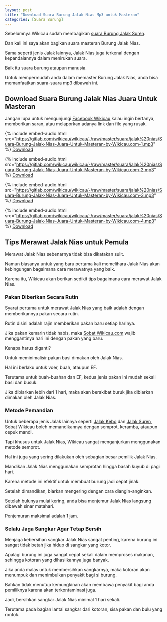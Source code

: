 ```yaml
---
layout: post
title: "Download Suara Burung Jalak Nias Mp3 untuk Masteran"
categories: [Suara Burung]
---
```


Sebelumnya Wikicau sudah membagikan [suara Burung Jalak Suren](https://wikicau.com/suara-burung-jalak-suren/).

Dan kali ini saya akan bagikan suara masteran Burung Jalak Nias.

Sama seperti jenis Jalak lainnya, Jalak Nias juga terkenal dengan kepandaiannya dalam menirukan suara.

Baik itu suara burung ataupun manusia.

Untuk mempermudah anda dalam memaster Burung Jalak Nias, anda bisa memanfaatkan suara-suara mp3 dibawah ini.

## Download Suara Burung Jalak Nias Juara Untuk Masteran

Jangan lupa untuk mengunjungi [Facebook Wikicau](https://facebook.com/wikicau) kalau ingin bertanya, memberikan saran, atau melaporkan adanya link dan file yang rusak.

{% include embed-audio.html src="https://gitlab.com/wikicau/wikicau/-/raw/master/suara/jalak%20nias/Suara-Burung-Jalak-Nias-Juara-Untuk-Masteran-by-Wikicau.com-1.mp3" %}
[Download](https://bit.ly/2L6YSd4)

{% include embed-audio.html src="https://gitlab.com/wikicau/wikicau/-/raw/master/suara/jalak%20nias/Suara-Burung-Jalak-Nias-Juara-Untuk-Masteran-by-Wikicau.com-2.mp3" %}
[Download](https://bit.ly/2Y0WtnL)

{% include embed-audio.html src="https://gitlab.com/wikicau/wikicau/-/raw/master/suara/jalak%20nias/Suara-Burung-Jalak-Nias-Juara-Untuk-Masteran-by-Wikicau.com-3.mp3" %}
[Download](https://bit.ly/2ZDQtSA)

{% include embed-audio.html src="https://gitlab.com/wikicau/wikicau/-/raw/master/suara/jalak%20nias/Suara-Burung-Jalak-Nias-Juara-Untuk-Masteran-by-Wikicau.com-4.mp3" %}
[Download](https://bit.ly/2XuAvwx)

## Tips Merawat Jalak Nias untuk Pemula

Merawat Jalak Nias sebenarnya tidak bisa dikatakan sulit.

Namun biasanya untuk yang baru pertama kali memelihara Jalak Nias akan kebingungan bagaimana cara merawatnya yang baik.

Karena itu, Wikicau akan berikan sedikit tips bagaimana cara merawat Jalak Nias.

### Pakan Diberikan Secara Rutin

Syarat pertama untuk merawat Jalak Nias yang baik adalah dengan memberikannya pakan secara rutin.

Rutin disini adalah rajin memberikan pakan baru setiap harinya.

Jika pakan kemarin tidak habis, maka [Sobat Wikicau.com](https://wikicau.com/) wajib menggantinya hari ini dengan pakan yang baru.

Kenapa harus diganti?

Untuk meminimalisir pakan basi dimakan oleh Jalak Nias.

Hal ini berlaku untuk voer, buah, ataupun EF.

Terutama untuk buah-buahan dan EF, kedua jenis pakan ini mudah sekali basi dan busuk.

Jika dibiarkan lebih dari 1 hari, maka akan berakibat buruk jika dibiarkan dimakan oleh Jalak Nias.

### Metode Pemandian

Untuk beberapa jenis Jalak lainnya seperti [Jalak Kebo](https://wikicau.com/suara-burung-jalak-kebo/) dan [Jalak Suren](https://wikicau.com/suara-burung-jalak-kebo/), Sobat Wikicau boleh memandikannya dengan semprot, keramba, ataupun cepuk mandi.

Tapi khusus untuk Jalak Nias, Wikicau sangat menganjurkan menggunakan metode semprot.

Hal ini juga yang sering dilakukan oleh sebagian besar pemilik Jalak Nias.

Mandikan Jalak Nias menggunakan semprotan hingga basah kuyub di pagi hari.

Karena metode ini efektif untuk membuat burung jadi cepat jinak.

Setelah dimandikan, biarkan mengering dengan cara diangin-anginkan.

Setelah bulunya mulai kering, anda bisa menjemur Jalak Nias langsung dibawah sinar matahari.

Penjemuran maksimal adalah 1 jam.

### Selalu Jaga Sangkar Agar Tetap Bersih

Menjaga kebersihan sangkar Jalak Nias sangat penting, karena burung ini sangat tidak betah jika hidup di sangkar yang kotor.

Apalagi burung ini juga sangat cepat sekali dalam memproses makanan, sehingga kotoran yang dihasilkannya juga banyak.

Jika anda malas untuk membersihkan sangkarnya, maka kotoran akan menumpuk dan menimbulkan penyakit bagi si burung.

Bahkan tidak menutup kemungkinan akan membawa penyakit bagi anda pemiliknya karena akan terkontaminasi juga.

Jadi, bersihkan sangkar Jalak Nias minimal 1 hari sekali.

Terutama pada bagian lantai sangkar dari kotoran, sisa pakan dan bulu yang rontok.